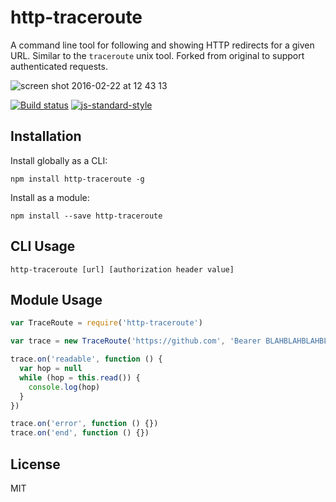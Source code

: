 # http-traceroute

A command line tool for following and showing HTTP redirects for a given
URL. Similar to the `traceroute` unix tool. Forked from original to support
authenticated requests.

![screen shot 2016-02-22 at 12 43 13](https://cloud.githubusercontent.com/assets/10602/13217317/ec317342-d961-11e5-9810-9773569387e0.png)

[![Build status](https://travis-ci.org/watson/http-traceroute.svg?branch=master)](https://travis-ci.org/watson/http-traceroute)
[![js-standard-style](https://img.shields.io/badge/code%20style-standard-brightgreen.svg?style=flat)](https://github.com/feross/standard)

## Installation

Install globally as a CLI:

```
npm install http-traceroute -g
```

Install as a module:

```
npm install --save http-traceroute
```

## CLI Usage

```
http-traceroute [url] [authorization header value]
```

## Module Usage

```js
var TraceRoute = require('http-traceroute')
```

```js
var trace = new TraceRoute('https://github.com', 'Bearer BLAHBLAHBLAHBLAH')

trace.on('readable', function () {
  var hop = null
  while (hop = this.read()) {
    console.log(hop)
  }
})

trace.on('error', function () {})
trace.on('end', function () {})
```

## License

MIT
